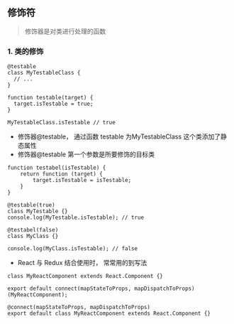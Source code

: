 ## 修饰符
> 修饰器是对类进行处理的函数
### 1. 类的修饰
```
@testable
class MyTestableClass {
  // ...
}

function testable(target) {
  target.isTestable = true;
}

MyTestableClass.isTestable // true
```
- 修饰器@testable， 通过函数 testable 为MyTestableClass 这个类添加了静态属性
- 修饰器@testable 第一个参数是所要修饰的目标类
```
function testabel(isTestable) {
    return function (target) {
        target.isTestable = isTestable;
    }
}

@testable(true)
class MyTestable {}
console.log(MyTestable.isTestable); // true

@testabel(false)
class MyClass {}

console.log(MyClass.isTestable); // false
```
- React 与 Redux 结合使用时， 常常用的到写法
```
class MyReactComponent extends React.Component {}

export default connect(mapStateToProps, mapDispatchToProps)(MyReactComponent);
```
```
@connect(mapStateToProps, mapDispatchToProps)
export default class MyReactComponent extends React.Component {}
```